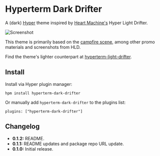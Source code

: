 # Hyperterm Dark Drifter

A (dark) [Hyper](https://hyper.is/) theme inspired by [Heart Machine's](http://www.heart-machine.com/) Hyper Light Drifter.

![Screenshot](https://raw.githubusercontent.com/colinhemphill/hyperterm-dark-drifter/master/images/hyperterm-dark-drifter.png)

This theme is primarily based on the [campfire scene](http://www.heart-machine.com/wp-content/uploads/2013/11/HLD_Screenshot_01_camp_1080.png), among other promo materials and screenshots from HLD.

Find the theme's lighter counterpart at [hyperterm-light-drifter](https://github.com/colinhemphill/hyperterm-light-drifter).

## Install

Install via Hyper plugin manager:

```
hpm install hyperterm-dark-drifter
```

Or manually add `hyperterm-dark-drifter` to the plugins list:

```
plugins: ["hyperterm-dark-drifter"]
```

## Changelog

- **0.1.2:** README.
- **0.1.1:** README updates and package repo URL update.
- **0.1.0:** Initial release.
